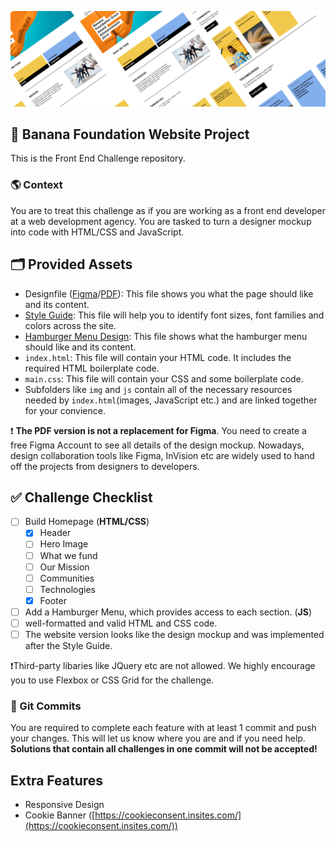 ![](docs/header.png?raw=true)

  
## 🍌 Banana Foundation Website Project
This is the Front End Challenge repository.  
  

###  🌎 Context

You are to treat this challenge as if you are working as a front end developer at a web development agency. You are tasked to turn a designer mockup into code with HTML/CSS and JavaScript.

## 🗂 Provided Assets
- Designfile ([Figma](https://www.figma.com/file/Y9zKhjbgHYD5ft5OLrggYjw8/Banana_Foundation_Challenge?node-id=0%3A1)/[PDF](docs/designfile.pdf)):  This file shows you what the page should like and its content.
- [Style Guide](https://www.figma.com/file/Y9zKhjbgHYD5ft5OLrggYjw8/Banana_Foundation_Challenge?node-id=44%3A2):  This file will help you to identify font sizes, font families and colors across the site.
- [Hamburger Menu Design](https://www.figma.com/file/Y9zKhjbgHYD5ft5OLrggYjw8/Banana_Foundation_Challenge?node-id=1181%3A26): This file shows what the hamburger menu should like and its content.
- `index.html`: This file will contain your HTML code. It includes the required  HTML boilerplate code.
- `main.css`: This file will contain your CSS and some boilerplate code.  
- Subfolders like `img` and `js` contain all of the necessary resources needed by `index.html`(images, JavaScript etc.) and are linked together for your convience. 

❗ **The PDF version is not a replacement for Figma**. You need to create a free Figma Account to see all details of the design mockup. Nowadays, design collaboration tools like Figma, InVision etc are widely used to hand off the projects from designers to developers.

## 	✅ Challenge Checklist

- [ ] Build Homepage (**HTML/CSS**)
    - [x] Header
    - [ ] Hero Image
    - [ ] What we fund
    - [ ] Our Mission
    - [ ] Communities
    - [ ] Technologies
    - [x] Footer

- [ ] Add a Hamburger Menu, which provides access to each section. (**JS**)
- [ ] well-formatted and valid HTML and CSS code.  
- [ ] The website version looks like the design mockup and was implemented after the Style Guide.

❗Third-party libaries like JQuery etc are not allowed. We highly encourage you to use Flexbox or CSS Grid for the challenge. 

### 🐙 Git Commits

 You are required to complete each feature with at least 1 commit and push your changes. This will let us know where you are and if you need help. 
**Solutions that contain all challenges in one commit will not be accepted!**

## Extra Features

- Responsive Design 
- Cookie Banner ([https://cookieconsent.insites.com/](https://cookieconsent.insites.com/))


